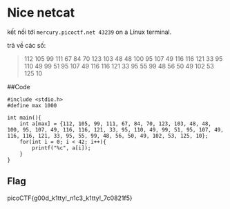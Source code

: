 # Nice netcat

kết nối tới `mercury.picoctf.net 43239` on a Linux terminal.

trả về các số: 
> 112
105
99
111
67
84
70
123
103
48
48
100
95
107
49
116
116
121
33
95
110
49
99
51
95
107
49
116
116
121
33
95
55
99
48
56
50
49
102
53
125
10


##Code
```
#include <stdio.h>
#define max 1000

int main(){
	int a[max] = {112, 105, 99, 111, 67, 84, 70, 123, 103, 48, 48, 100, 95, 107, 49, 116, 116, 121, 33, 95, 110, 49, 99, 51, 95, 107, 49, 116, 116, 121, 33, 95, 55, 99, 48, 56, 50, 49, 102, 53, 125, 10};
	for(int i = 0; i < 42; i++){
		printf("%c", a[i]);
	}
}
```

## Flag

picoCTF{g00d_k1tty!_n1c3_k1tty!_7c0821f5}
